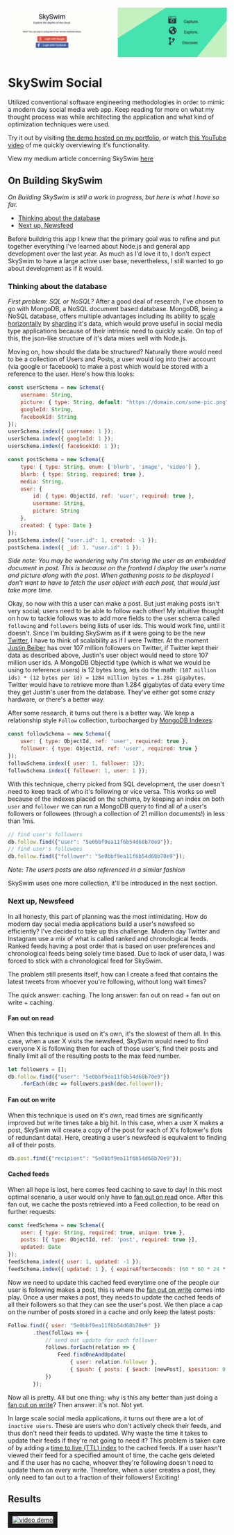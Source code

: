 ![Banner image](./readme-images/skyswim-banner.png)

# SkySwim Social

Utilized conventional software engineering methodologies in order to mimic a modern day social media web app. 
Keep reading for more on what my thought process was while architecting the application and what kind of optimization techniques were used.

Try it out by visiting [the demo hosted on my portfolio](https://skyswim.mrammo.ca/), or watch [this YouTube video](https://www.youtube.com/watch?v=AaeUz1e_dBk) of me quickly overviewing it's functionality.

View my medium article concerning SkySwim [here](https://medium.com/@mrammo/how-i-built-a-modern-day-social-media-application-with-node-js-part-1-120c11e9a97b?sk=3591d8b3db54f54de7a1704c2ef7c73b)

## On Building SkySwim
_On Building SkySwim is still a work in progress, but here is what I have so far._

* [Thinking about the database](#thinking-about-the-database)
* [Next up, Newsfeed](#next-up,-newsfeed)

Before building this app I knew that the primary goal was to refine and put together everything I've learned about Node.js and general app development over the last year. As much as I'd love it to, I don't expect SkySwim to have a large active user base; nevertheless, I still wanted to go about development as if it would.

### Thinking about the database
_First problem: SQL or NoSQL?_ After a good deal of research, I've chosen to go with MongoDB, a NoSQL document based database. MongoDB, being a NoSQL database, offers multiple advantages including its ability to [scale horizontally](https://github.com/vaquarkhan/vaquarkhan/wiki/Difference-between-scaling-horizontally-and-vertically) by [sharding](https://docs.mongodb.com/manual/sharding/) it's data, which would prove useful in social media type applications because of their intrinsic need to quickly scale. On top of this, the json-like structure of it's data mixes well with Node.js.

Moving on, how should the data be structured? Naturally there would need to be a collection of Users and Posts, a user would log into their account (via google or facebook) to make a post which would be stored with a reference to the user. Here's how this looks: 

```javascript
const userSchema = new Schema({
	username: String,
	picture: { type: String, default: "https://domain.com/some-pic.png" },
	googleId: String,
	facebookId: String
});
userSchema.index({ username: 1 });
userSchema.index({ googleId: 1 });
userSchema.index({ facebookId: 1 });
```

```javascript
const postSchema = new Schema({
	type: { type: String, enum: ['blurb', 'image', 'video'] },
	blurb: { type: String, required: true },
	media: String,
	user: {
		id: { type: ObjectId, ref: 'user', required: true },
		username: String,
		picture: String
	},
	created: { type: Date }
});
postSchema.index({ "user.id": 1, created: -1 });
postSchema.index({ _id: 1, "user.id": 1 });
```

_Side note: You may be wondering why I'm storing the user as an embedded document in post. This is because on the frontend I display the user's name and picture along with the post. When gathering posts to be displayed I don't want to have to fetch the user object with each post, that would just take more time._

Okay, so now with this a user can make a post. But just making posts isn't very social; users need to be able to follow each other! My intuitive thought on how to tackle follows was to add more fields to the user schema called `following` and `followers` being lists of user ids. This would work fine, until it doesn't. Since I'm building SkySwim as if it were going to be the new [Twitter](https://twitter.com), I have to think of scalability as if I were Twitter. At the moment [Justin Beiber](https://twitter.com/justinbieber) has over 107 million followers on Twitter, if Twitter kept their data as described above, Justin's user object would need to store 107 million user ids. A MongoDB ObjectId type (which is what we would be using to reference users) is 12 bytes long, lets do the math: `(107 million ids) * (12 bytes per id) = 1284 million bytes = 1.284 gigabytes`. Twitter would have to retrieve more than 1.284 gigabytes of data every time they get Justin's user from the database. They've either got some crazy hardware, or there's a better way.

After some research, it turns out there is a better way. We keep a relationship style `Follow` collection, turbocharged by [MongoDB Indexes](https://docs.mongodb.com/manual/indexes/):
```javascript
const followSchema = new Schema({
	user: { type: ObjectId, ref: 'user', required: true },
	follower: { type: ObjectId, ref: 'user', required: true }
});
followSchema.index({ user: 1, follower: 1});
followSchema.index({ follower: 1, user: 1 });
```
With this technique, cherry picked from SQL development, the user doesn't need to keep track of who it's following or vice versa. This works so well because of the indexes placed on the schema, by keeping an index on both `user` and `follower` we can run a MongoDB query to find all of a user's followers or followees (through a collection of 21 million documents!) in less than 1ms.
```javascript
// find user's followers
db.follow.find({"user": "5e0bbf9ea11f6b54d68b70e9"});
// find user's followees
db.follow.find({"follower": "5e0bbf9ea11f6b54d68b70e9"});
```

_Note: The users posts are also referenced in a similar fashion_

SkySwim uses one more collection, it'll be introduced in the next section.


### Next up, Newsfeed

In all honesty, this part of planning was the most intimidating. How do modern day social media applications build a user's newsfeed so efficiently? I've decided to take up this challenge. Modern day Twitter and Instagram use a mix of what is called ranked and chronological feeds. Ranked feeds having a post order that is based on user preferences and chronological feeds being solely time based. Due to lack of user data, I was forced to stick with a chronological feed for SkySwim.

The problem still presents itself, how can I create a feed that contains the latest tweets from whoever you're following, without long wait times? 

The quick answer: caching. 
The long answer: fan out on read + fan out on write + caching.

#### Fan out on read

When this technique is used on it's own, it's the slowest of them all. In this case, when a user X visits the newsfeed, SkySwim would need to find everyone X is following then for each of those user's, find their posts and finally limit all of the resulting posts to the max feed number.

```javascript
let followers = [];
db.follow.find({"user": "5e0bbf9ea11f6b54d68b70e9"})
    .forEach(doc => followers.push(doc.follower));
```

#### Fan out on write

When this technique is used on it's own, read times are significantly improved but write times take a big hit. In this case, when a user X makes a post, SkySwim will create a copy of the post for each of X's follower's (lots of redundant data). Here, creating a user's newsfeed is equivalent to finding all of their posts.

```javascript
db.post.find({"recipient": "5e0bbf9ea11f6b54d68b70e9"});
```

#### Cached feeds

When all hope is lost, here comes feed caching to save to day! In this most optimal scenario, a user would only have to [fan out on read](#fan-out-on-read) once. After this fan out, we cache the posts retrieved into a Feed collection, to be read on further requests:

```javascript
const feedSchema = new Schema({
	user: { type: String, required: true, unique: true },
	posts: [{ type: ObjectId, ref: 'post', required: true }],
	updated: Date
});
feedSchema.index({ user: 1, updated: -1 });
feedSchema.index({ updated: 1 }, { expireAfterSeconds: (60 * 60 * 24 * 30) })
```

Now we need to update this cached feed everytime one of the people our user is following makes a post, this is where the [fan out on write](#fan-out-on-write) comes into play. Once a user makes a post, they needs to update the cached feeds of all their followers so that they can see the user's post. We then place a cap on the number of posts stored in a cache and only keep the latest posts:

```javascript
Follow.find({ user: "5e0bbf9ea11f6b54d68b70e9" })
		.then(follows => {
			// send out update for each follower
			follows.forEach(relation => {
				Feed.findOneAndUpdate(
				    { user: relation.follower }, 
				    { $push: { posts: { $each: [newPost], $position: 0, $slice: feedLimit } }} ).exec();
			})
		});
```

Now all is pretty. All but one thing: why is this any better than just doing a [fan out on write](#fan-out-on-write)? Then answer: it's not. Not yet.

In large scale social media applications, it turns out there are a lot of `inactive users`. These are users who don't actively check their feeds, and thus don't need their feeds to updated. Why waste the time it takes to update their feeds if they're not going to need it? This problem is taken care of by adding a [time to live (TTL) index](https://docs.mongodb.com/manual/core/index-ttl/) to the cached feeds. If a user hasn't viewed their feed for a specified amount of time, the cache gets deleted and if the user has no cache, whoever they're following doesn't need to update them on every write. Therefore, when a user creates a post, they only need to fan out to a fraction of their followers! Exciting!

## Results

<a href="http://www.youtube.com/watch?feature=player_embedded&v=AaeUz1e_dBk
" target="_blank"><img src="http://img.youtube.com/vi/AaeUz1e_dBk/0.jpg" 
alt="video demo" width="240" height="180" border="10" /></a>

